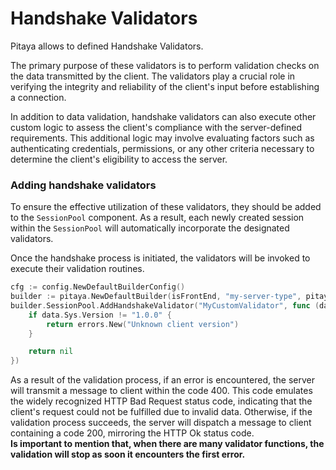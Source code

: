 Handshake Validators
=====

Pitaya allows to defined Handshake Validators.<br />

The primary purpose of these validators is to perform validation checks on the data transmitted by the client. The validators play a crucial role in verifying the integrity and reliability of the client's input before establishing a connection.

In addition to data validation, handshake validators can also execute other custom logic to assess the client's compliance with the server-defined requirements. This additional logic may involve evaluating factors such as authenticating credentials, permissions, or any other criteria necessary to determine the client's eligibility to access the server.

### Adding handshake validators

To ensure the effective utilization of these validators, they should be added to the `SessionPool` component. As a result, each newly created session within the `SessionPool` will automatically incorporate the designated validators.

Once the handshake process is initiated, the validators will be invoked to execute their validation routines.

```go
cfg := config.NewDefaultBuilderConfig()
builder := pitaya.NewDefaultBuilder(isFrontEnd, "my-server-type", pitaya.Cluster, map[string]string{}, *cfg)
builder.SessionPool.AddHandshakeValidator("MyCustomValidator", func (data *session.HandshakeData) error {
	if data.Sys.Version != "1.0.0" {
		return errors.New("Unknown client version")
	}

	return nil
})
```

As a result of the validation process, if an error is encountered, the server will transmit a message to client within the code 400. This code emulates the widely recognized HTTP Bad Request status code, indicating that the client's request could not be fulfilled due to invalid data. Otherwise, if the validation process succeeds, the server will dispatch a message to client containing a code 200, mirroring the HTTP Ok status code.<br />
**Is important to mention that, when there are many validator functions, the validation will stop as soon it encounters the first error.**
